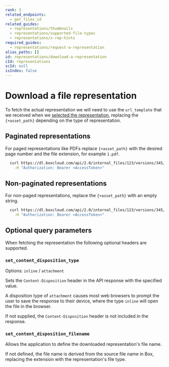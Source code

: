 ```yaml
---
rank: 3
related_endpoints:
  - get_files_id
related_guides:
  - representations/thumbnails
  - representations/supported-file-types
  - representations/x-rep-hints
required_guides:
  - representations/request-a-representation
alias_paths: []
id: representations/download-a-representation
cId: representations
scId: null
isIndex: false
---
```


# Download a file representation

To fetch the actual representation we will need to use the
`url_template` that we received when we
[selected the representation][select_representation], replacing
the `{+asset_path}` depending on the type of representation.

## Paginated representations

For paged representations like PDFs replace `{+asset_path}`
with the desired page number and the file extension, for example
`1.pdf`.

<!-- markdownlint-disable line-length -->
```sh
  curl https://dl.boxcloud.com/api/2.0/internal_files/123/versions/345/representations/pdf/content/3.pdf \
    -H "Authorization: Bearer <AccessToken>"


```
<!-- markdownlint-enable line-length -->

## Non-paginated representations

For non-paged representations, replace the `{+asset_path}` with
an empty string.

<!-- markdownlint-disable line-length -->
```sh
  curl https://dl.boxcloud.com/api/2.0/internal_files/123/versions/345/representations/jpg_32x32/content/3.pdf \
    -H "Authorization: Bearer <AccessToken>"


```
<!-- markdownlint-eable line-length -->

## Optional query parameters

When fetching the representation the following optional headers
are supported.

### `set_content_disposition_type`

Options: `inline` / `attachment`

Sets the `Content-Disposition` header in the API response with the specified
value.

A disposition type of `attachment` causes most web browsers to prompt the user
to save the response to their device, where the type `inline` will open the
file in the browser.

If not supplied, the `Content-Disposition` header is not included in the
response.

### `set_content_disposition_filename`

Allows the application to define the downloaded representation's file name.

If not defined, the file name is derived from the source file name in Box,
replacing the extension with the representation's file type.

[select_representation]: /guides/representations/request-a-representation
